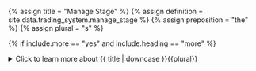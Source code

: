 <!-- TITLE AND DEFINITION starts -->

{% assign title = "Manage Stage" %}
{% assign definition = site.data.trading_system.manage_stage %}
{% assign preposition = "the" %}
{% assign plural = "s" %}

<!--------------------------------------------- TITLE AND DEFINITION ends -->

{% if include.more == "yes" and include.heading == "more" %}
<details class="detailsCollapsible"><summary class="nobr">Click to learn more about {{ title | downcase }}{{plural}}
</summary>
{% endif %}

{% if include.heading != "" and include.heading != "more" %}
{{include.heading}} {{title}}
{% endif %}

{% if include.icon != "no" %} 

{% if include.table == "yes" and include.icon != "no" %}
<table class="definitionTable"><tr><td>
{% endif %}

<img src='images/icons/{{include.icon}}{{ title | downcase | replace: " ", "-" }}.png' />

{% if include.table == "yes" and include.icon != "no" %}
</td><td>
{% endif %}

{% endif %}

{% if include.definition == "bold" %}

<strong>{{ definition }}</strong>

{% else %}

{{ definition }}

{% endif %}

{% if include.table == "yes" and include.icon != "no" %}
</td></tr></table>
{% endif %}

{% if include.more == "yes" and include.content == "more" and include.heading != "more" %}
<details class="detailsCollapsible"><summary class="nobr">Click to learn more about {{ title | downcase }}{{plural}}
</summary>
{% endif %}

{% if include.content != "no" %}

<!--------------------------------------------- CONTENT starts -->

The management of a trade aims to increase the efficiency of your trading system. Conceptually, a trade is not an instantaneous event, but an event which has an opening, a period of maturation, and a closing. The management of the trade happens in that period of maturation.

The concept of managing the trade means that the formulas to determine the take profit and stop may change as the trade develops. The typical situation in which you may want to change your original take profit and stop formulas is when the trade seems to be going well in your favor.

It may be in your best interest to manage both stop and take-profit targets, moving them in the direction of the trade as the market moves, allowing some leeway for a larger profit than expected and, at the same time, cutting the potential for losses.

The management of the trade is handled in phases. Actually, the management of take profit and stop—while correlated—is done independently of each other, therefore, each concept has its own set of phases.

When a situation defined by a set of conditions is met, the next phase event indicates that the take profit or stop formulas shall be changed. At the moment those predefined conditions are met, you enter the next phase. Keep in mind that the trade is in constant development, so there may be as many phases as you deem appropriate for your particular strategy.

The idea of having different phases comes from the notion that big market moves tend to provide clues as to what may come up next. For instance, rallies may accelerate as more traders join the move. Recognizable patterns may emerge. Signs of exhaustion may be identified.

All of these considerations should feed the dynamic analysis performed as the trade develops, and may be contrasted with the predefined conditions that may push take profit or stop further, entering one phase after the next.

<!--------------------------------------------- CONTENT ends -->

{% endif %}

{% if include.more == "yes" and include.content != "more" and include.heading != "more" %}
<details class="detailsCollapsible"><summary class="nobr">Click to learn more about {{ title | downcase }}{{plural}}
</summary>
{% endif %}

{% if include.adding != "" %}

{{include.adding}} Adding {{preposition}} {{title}} Node

<!--------------------------------------------- ADDING starts -->

To add a manage stage node, select *Add Missing Stages* on the strategy node menu. All stages that may be missing are created along with the rest of the basic structure of nodes required to define each of them and their events.

{% include note.html content="Only one manage stage may exist in each strategy." %}

<!-- ADDING ends -->

{% endif %}

{% if include.configuring != "" %}

{{include.configuring}} Configuring the {{title}}

<!-- CONFIGURING starts -->

XXXXXXXXXXXXXXXXXXXXXXXXXXXXXXXXXXXXXXXXXXXXXXXXXXXXXX

<!--------------------------------------------- CONFIGURING ends -->

{% endif %}

{% if include.starting != "" %}

{{include.starting}} Starting {{preposition}} {{title}}

<!--------------------------------------------- STARTING starts -->

XXXXXXXXXXXXXXXXXXXXXXXXXXXXXXXXXXXXXXXXXXXXXXXXXXXXXX

<!--------------------------------------------- STARTING ends -->

{% endif %}

{% if include.more == "yes" %}
</details>
{% endif %}